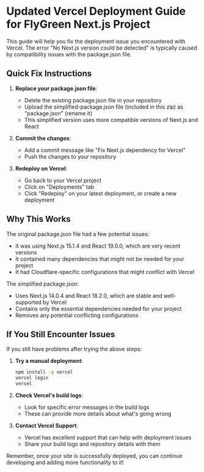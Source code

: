 # Updated Vercel Deployment Guide for FlyGreen Next.js Project

This guide will help you fix the deployment issue you encountered with Vercel. The error "No Next.js version could be detected" is typically caused by compatibility issues with the package.json file.

## Quick Fix Instructions

1. **Replace your package.json file**:
   - Delete the existing package.json file in your repository
   - Upload the simplified-package.json file (included in this zip) as "package.json" (rename it)
   - This simplified version uses more compatible versions of Next.js and React

2. **Commit the changes**:
   - Add a commit message like "Fix Next.js dependency for Vercel"
   - Push the changes to your repository

3. **Redeploy on Vercel**:
   - Go back to your Vercel project
   - Click on "Deployments" tab
   - Click "Redeploy" on your latest deployment, or create a new deployment

## Why This Works

The original package.json file had a few potential issues:
- It was using Next.js 15.1.4 and React 19.0.0, which are very recent versions
- It contained many dependencies that might not be needed for your project
- It had Cloudflare-specific configurations that might conflict with Vercel

The simplified package.json:
- Uses Next.js 14.0.4 and React 18.2.0, which are stable and well-supported by Vercel
- Contains only the essential dependencies needed for your project
- Removes any potential conflicting configurations

## If You Still Encounter Issues

If you still have problems after trying the above steps:

1. **Try a manual deployment**:
   ```bash
   npm install -g vercel
   vercel login
   vercel
   ```

2. **Check Vercel's build logs**:
   - Look for specific error messages in the build logs
   - These can provide more details about what's going wrong

3. **Contact Vercel Support**:
   - Vercel has excellent support that can help with deployment issues
   - Share your build logs and repository details with them

Remember, once your site is successfully deployed, you can continue developing and adding more functionality to it!
